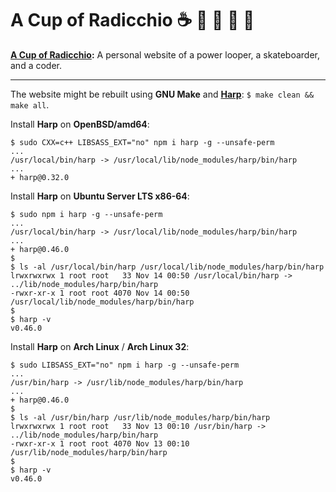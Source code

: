 # A Cup of Radicchio :coffee: :small_blue_diamond: :small_orange_diamond: :small_blue_diamond: :small_orange_diamond:

**[A Cup of Radicchio](https://rgolubtsov.github.io "A Cup of Radicchio: A personal website of a power looper, a skateboarder, and a coder"):** A personal website of a power looper, a skateboarder, and a coder.

---

The website might be rebuilt using **GNU Make** and **[Harp](https://harpjs.com "Harp, the static web server with built-in preprocessing")**: `$ make clean && make all`.

Install **Harp** on **OpenBSD/amd64**:

```
$ sudo CXX=c++ LIBSASS_EXT="no" npm i harp -g --unsafe-perm
...
/usr/local/bin/harp -> /usr/local/lib/node_modules/harp/bin/harp
...
+ harp@0.32.0
```

Install **Harp** on **Ubuntu Server LTS x86-64**:

```
$ sudo npm i harp -g --unsafe-perm
...
/usr/local/bin/harp -> /usr/local/lib/node_modules/harp/bin/harp
...
+ harp@0.46.0
$
$ ls -al /usr/local/bin/harp /usr/local/lib/node_modules/harp/bin/harp
lrwxrwxrwx 1 root root   33 Nov 14 00:50 /usr/local/bin/harp -> ../lib/node_modules/harp/bin/harp
-rwxr-xr-x 1 root root 4070 Nov 14 00:50 /usr/local/lib/node_modules/harp/bin/harp
$
$ harp -v
v0.46.0
```

Install **Harp** on **Arch Linux** / **Arch Linux 32**:

```
$ sudo LIBSASS_EXT="no" npm i harp -g --unsafe-perm
...
/usr/bin/harp -> /usr/lib/node_modules/harp/bin/harp
...
+ harp@0.46.0
$
$ ls -al /usr/bin/harp /usr/lib/node_modules/harp/bin/harp
lrwxrwxrwx 1 root root   33 Nov 13 00:10 /usr/bin/harp -> ../lib/node_modules/harp/bin/harp
-rwxr-xr-x 1 root root 4070 Nov 13 00:10 /usr/lib/node_modules/harp/bin/harp
$
$ harp -v
v0.46.0
```
